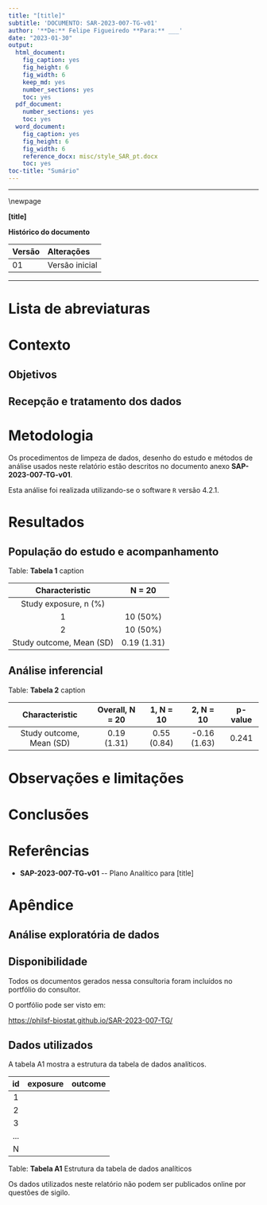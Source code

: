 ```yaml
---
title: "[title]"
subtitle: 'DOCUMENTO: SAR-2023-007-TG-v01'
author: '**De:** Felipe Figueiredo **Para:** ___'
date: "2023-01-30"
output:
  html_document:
    fig_caption: yes
    fig_height: 6
    fig_width: 6
    keep_md: yes
    number_sections: yes
    toc: yes
  pdf_document:
    number_sections: yes
    toc: yes
  word_document:
    fig_caption: yes
    fig_height: 6
    fig_width: 6
    reference_docx: misc/style_SAR_pt.docx
    toc: yes
toc-title: "Sumário"
---
```




---

\newpage

**[title]**

**Histórico do documento**


|Versão |Alterações     |
|:------|:--------------|
|01     |Versão inicial |



---

# Lista de abreviaturas

# Contexto

## Objetivos

## Recepção e tratamento dos dados

# Metodologia

Os procedimentos de limpeza de dados, desenho do estudo e métodos de análise usados neste relatório estão descritos no documento anexo **SAP-2023-007-TG-v01**.

<!-- ## Parâmetros do estudo -->

<!-- ### Desenho do estudo -->

<!-- ### Critérios de inclusão e exclusão -->

<!-- ### Exposições -->

<!-- ### Desfechos -->

<!-- ### Covariáveis -->

<!-- ## Análises Estatísticas -->

Esta análise foi realizada utilizando-se o software `R` versão 4.2.1.

# Resultados

## População do estudo e acompanhamento


Table: **Tabela 1** caption

|    **Characteristic**    | **N = 20**  |
|:------------------------:|:-----------:|
|  Study exposure, n (%)   |             |
|            1             |  10 (50%)   |
|            2             |  10 (50%)   |
| Study outcome, Mean (SD) | 0.19 (1.31) |



## Análise inferencial


Table: **Tabela 2** caption

|    **Characteristic**    | **Overall**, N = 20 | **1**, N = 10 | **2**, N = 10 | **p-value** |
|:------------------------:|:-------------------:|:-------------:|:-------------:|:-----------:|
| Study outcome, Mean (SD) |     0.19 (1.31)     |  0.55 (0.84)  | -0.16 (1.63)  |    0.241    |

# Observações e limitações

# Conclusões

# Referências

- **SAP-2023-007-TG-v01** -- Plano Analítico para [title]

# Apêndice

## Análise exploratória de dados



## Disponibilidade

Todos os documentos gerados nessa consultoria foram incluídos no portfólio do consultor.

<!-- O cliente solicitou que esta análise seja mantida confidencial até uma futura data, determinada pelo próprio cliente. -->
<!-- Todos os documentos gerados nessa consultoria portanto não foram publicados online e apenas o título e o ano da análise foram incluídas no portfólio do consultor. -->
<!-- Após a data acordada, os documentos serão disponibilizados. -->

<!-- O cliente solicitou que esta análise seja mantida confidencial. -->
<!-- Todos os documentos gerados nessa consultoria portanto não foram publicados online e apenas o título e o ano da análise foram incluídas no portfólio do consultor. -->

O portfólio pode ser visto em:

<https://philsf-biostat.github.io/SAR-2023-007-TG/>

## Dados utilizados

A tabela A1 mostra a estrutura  da tabela de dados analíticos.


| id  | exposure | outcome |
|:---:|:--------:|:-------:|
|  1  |          |         |
|  2  |          |         |
|  3  |          |         |
| ... |          |         |
|  N  |          |         |

Table: **Tabela A1** Estrutura da tabela de dados analíticos

Os dados utilizados neste relatório não podem ser publicados online por questões de sigilo.
